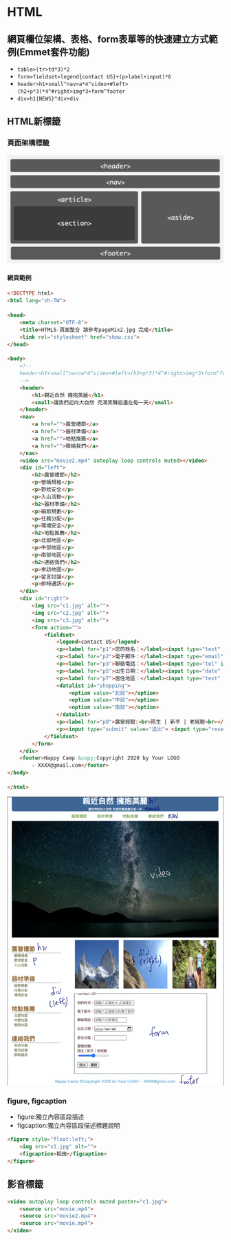 # HTML

## 網頁欄位架構、表格、form表單等的快速建立方式範例(Emmet套件功能)

- `table>(tr>td*3)*2`
- `form>fieldset>legend{contact US}+(p>label+input)*6`
- `header>h1+small^nav>a*4^video+#left>(h2+p*3)*4^#right>img*3+form^footer`
- `div>h1{NEWS}^div+div`

## HTML新標籤

### 頁面架構標籤

![html5NewTag](../images/2020-10-20-10-28-31.png)

#### 網頁範例

```html
<!DOCTYPE html>
<html lang="zh-TW">

<head>
    <meta charset="UTF-8">
    <title>HTML5-頁面整合 請參考pageMix2.jpg 完成</title>
    <link rel="stylesheet" href="show.css">
</head>

<body>
    <!--
	header>h1+small^nav>a*4^video+#left>(h2+p*3)*4^#right>img*3+form^footer
	-->
    <header>
        <h1>親近自然 擁抱美麗</h1>
        <small>讓我們迎向大自然 充滿笑聲迴盪在每一天</small>
    </header>
    <nav>
        <a href="">露營禮節</a>
        <a href="">器材準備</a>
        <a href="">地點推薦</a>
        <a href="">聯絡我們</a>
    </nav>
    <video src="movie2.mp4" autoplay loop controls muted></video>
    <div id="left">
        <h2>露營禮節</h2>
        <p>營帳規格</p>
        <p>野炊安全</p>
        <p>入山活動</p>
        <h2>器材準備</h2>
        <p>細節規劃</p>
        <p>任務分配</p>
        <p>環境安全</p>
        <h2>地點推薦</h2>
        <p>北部地區</p>
        <p>中部地區</p>
        <p>南部地區</p>
        <h2>連絡我們</h2>
        <p>來訪地圖</p>
        <p>留言討論</p>
        <p>即時通訊</p>
    </div>
    <div id="right">
        <img src="c1.jpg" alt="">
        <img src="c2.jpg" alt="">
        <img src="c3.jpg" alt="">
        <form action="">
            <fieldset>
                <legend>contact US</legend>
                <p><label for="p1">您的姓名：</label><input type="text" size="25" id="p1" placeholder="請輸入正確姓名 必填欄位" required></p>
                <p><label for="p2">電子郵件：</label><input type="email" size="25" id="p2" placeholder="請輸入正確格式的電子郵件" required></p>
                <p><label for="p3">聯絡電話：</label><input type="tel" id="p3" placeholder="請輸入行動電話"></p>
                <p><label for="p5">出生日期：</label><input type="date" id="p5"></p>
                <p><label for="p7">居住地區：</label><input type="text" id="p7" list="shopping"></p>
                <datalist id="shopping">
                    <option value="北部"></option>
                    <option value="中部"></option>
                    <option value="南部"></option>
                </datalist>
                <p><label for="p8">露營經驗:<br>陌生 | 新手 | 老經驗<br></label><input type="range" id="p8" min="1" max="3" step="1"></p>
                <p><input type="submit" value="送出"> <input type="reset" value="重設"></p>
            </fieldset>
        </form>
    </div>
    <footer>Happy Camp &copy;Copyright 2020 by Your LOGO
        - XXXX@gmail.com</footer>
</body>

</html>
```

![htmlEx](../images/2020-10-20-14-36-12.png)

### figure, figcaption

- figure:獨立內容區段描述
- figcaption:獨立內容區段描述標題說明

```html
<figure style="float:left;">
    <img src="v1.jpg" alt="">
    <figcaption>稻田</figcaption>
</figure>
```

## 影音標籤

```html
<video autoplay loop controls muted poster="c1.jpg">
    <source src="movie.mp4">
    <source src="movie2.mp4">
    <source src="movie.mp4">
</video>
```
